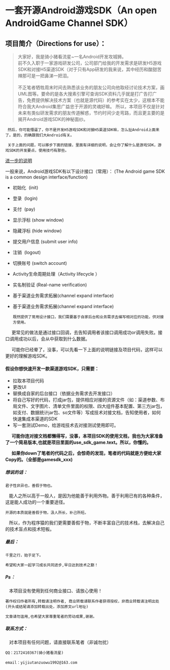 一套开源Android游戏SDK（An open AndroidGame Channel SDK）
==
项目简介（Directions for use）：
----
  
> 大家好，我是骑小猪看流星~一名Android开发攻城狮。<br/>
    前不久入职于一家游戏研发公司，公司部门给我的开发需求是研发H5游戏SDK和对接H5渠道SDK（对于只有App研发的我来说，其中经历和酸甜苦辣那可是一把鼻涕一把泪。<br/>  
    不乏笔者牺牲周末时间去熟悉该业务的朋友公司向他取经讨论技术方案，画UML图等。要命的是各大搜素引擎可查询SDK资料几乎就是打广告打广告，免费提供解决技术方案（也就是源代码）的参考实在太少，这根本不能符合我大Android集思广益忠于开源的灵魂好嘛。 所以，本项目不仅是针对未来有类似研发需求的朋友传道解惑，节约时间少走弯路，而且更主要的是揭开Android游戏SDK的神秘面纱。
  
     然后，你可能懵逼了，你不是开发H5游戏SDK和对接H5渠道SDK嘛，怎么扯Android上面来了。是的，的确跟我们大Android有关。
  
     关于上面的问题，可以移步下面的链接，里面有详细的说明，会让你了解什么是游戏SDK，游戏SDK的开发要点，使用技巧有那些。
  
[进一步的说明](https://www.jianshu.com/p/8b9d82560a67)

一般来说，Android游戏SDK有以下设计接口（常用）：
(The Android game SDK is a common design interface/function)

* 初始化  (init)
* 登录  (login)
* 支付  (pay)
* 显示浮标 (show window)
* 隐藏浮标 (hide window)
* 提交用户信息 (submit user info)
* 注销  (logout)
* 切换账号 (switch account)
* Activity生命周期处理（Activity lifecycle ）
* 实名制验证 (Real-name verification)
* 基于渠道业务需求拓展(channel expand interface)
* 基于渠道业务需求拓展(channel expand interface)


      既然提供了常用设计接口，我们需要基于自家后台和业务需求去编写相对应的功能，供对接方使用。
      
      更常见的做法是通过接口回调，去告知调用者该接口调用成功or调用失败。接口调用成功以后，会从中获取到什么数据。
    
      可能你已经晕了，没事，可以先看一下上面的说明链接及项目代码，这样可以更好的理解游戏SDK。
      

#### 假设你想快速开发一款渠道游戏SDK，只需要：
* 拉取本项目代码
* 更改UI
* 替换成自家的后台接口（依据业务需求去开发接口）
* 将自己写好的代码，打成jar包，提供相应对接的资源文件（如：渠道参数、布局文件、文字图片、清单文件里面的权限、四大组件基本配置、第三方jar包，如支付、数据统计jar包、so文件等）写成技术对接文档，告知使用者，如何快速集成本渠道的SDK
* 写一套测试Demo，给游戏技术去对接测试使用即可。


      **可能你连对接文档都懒得写，没事，本项目SDK的使用文档，我也为大家准备了一个简易版本,也就是项目里面的use_sdk_game.text。所以，你懂的。**

      **如果你down了笔者的代码之后，会惊奇的发现，笔者的代码就是方便给大家Copy的。（全部是gamesdk_xxx)**
      

##### 想说的话：

    君子性非异也，善假于物也。
    
    能人之所以高于一般人，是因为他能善于利用外物。善于利用已有的各种条件，这是能人成功的一个重要途径。
    
    开源的本质就是善假于物，汲人所长，补己所短。
    
    所以，作为程序猿的我们更需要善假于物，不断丰富自己的技术栈，去解决自己的技术盲点和技术短板。
    
##### 最后：

    千里之行，始于足下。

    希望和大家一起学习成长共同进步,早日达到技术之巅！

##### Ps：

    本项目没有使用到任何商业接口、请放心使用！

    著作权归作者所有,转载请注明作者, 商业转载请联系作者获得授权，非商业转载请注明出处(开头或结尾请添加转载出处，添加原文url地址)
    
    文章请勿滥用,也希望大家尊重笔者的劳动成果,谢谢。

##### 联系方式：

    对本项目有任何问题，请直接联系笔者（非诚勿扰）

    QQ：2172410367(骑小猪看流星)

    email：yijiutanzuowu1992@163.com


